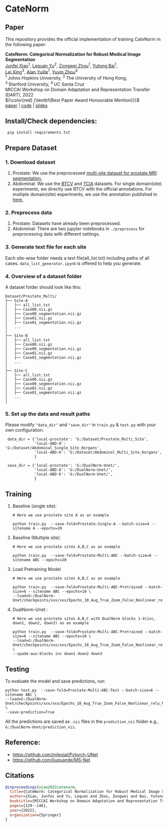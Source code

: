 # CateNorm

## Paper
This repository provides the official implementation of training CateNorm in the following paper:

<b>CateNorm: Categorical Normalization for Robust Medical Image Segmentation</b> <br/>
[Junfei Xiao](https://lambert-x.github.io/)<sup>1</sup>, [Lequan Yu](https://yulequan.github.io/)<sup>2</sup>, [Zongwei Zhou](https://www.zongweiz.com/)<sup>1</sup>, [Yutong Bai](https://scholar.google.com/citations?user=N1-l4GsAAAAJ&hl=en)<sup>1</sup>,  <br/>
[Lei Xing](https://profiles.stanford.edu/lei-xing)<sup>3</sup>, [Alan Yuille](https://scholar.google.com/citations?user=FJ-huxgAAAAJ&hl=en&oi=ao)<sup>1</sup>, [Yuyin Zhou](https://yuyinzhou.github.io/)<sup>4</sup> <br/>
<sup>1 </sup>Johns Hopkins University,   <sup>2 </sup>The University of Hong Kong, <br/>
<sup>3 </sup>Stanford University,   <sup>4 </sup>UC Santa Cruz <br/>
MICCAI Workshop on Domain Adaptation and Representation Transfer (DART), 2022 <br/>
${\color{red} {\textbf{Best Paper Award Honourable Mention}}}$ <br/>
[paper](https://arxiv.org/pdf/2103.15858.pdf) | [code](https://github.com/lambert-x/CateNorm) | [slides](https://www.zongweiz.com/_files/ugd/deaea1_c35eabb3d59f49ecbd39c42efd551f1c.pdf)


## Install/Check dependencies:
   ```shell
    pip install requirements.txt
   ```
## Prepare Dataset
### 1. Download dataset
1. Prostate: We use the preprocessed [multi-site dataset for prostate MRI segmentation.](https://liuquande.github.io/SAML/)
2. Abdominal: We use the [BTCV](https://www.synapse.org/#!Synapse:syn3193805/wiki/89480) and [TCIA](https://wiki.cancerimagingarchive.net/display/Public/Pancreas-CT) datasets. 
For single domain(site) experiments, we directly use BTCV with the official annotations.
For multiple domain(site) experiments, we use the annotation published in [here.](https://zenodo.org/record/1169361#.YFqGYK_0lm_)

### 2. Preprocess data
1. Prostate: Datasets have already been preprocessed.
2. Abdominal: There are two jupyter notebooks in `./preprocess` for preprocessing data with different settings.
### 3. Generate text file for each site
Each site-wise folder needs a text file(all_list.txt) including paths of all cases.
`data_list_generator.ipynb` is offered to help you generate.

### 4. Overview of a dataset folder
A dataset folder should look like this:

    Dataset/Prostate_Multi/
    ├── Site-A
    │   ├── all_list.txt
    │   ├── Case00.nii.gz
    │   ├── Case00_segmentation.nii.gz
    │   ├── Case01.nii.gz
    │   ├── Case01_segmentation.nii.gz
    │   ...
    │
    ├── Site-B
    │   ├── all_list.txt
    │   ├── Case00.nii.gz
    │   ├── Case00_segmentation.nii.gz
    │   ├── Case01.nii.gz
    │   ├── Case01_segmentation.nii.gz
    │   ...
    │
    ├── Site-C
    │   ├── all_list.txt
    │   ├── Case00.nii.gz
    │   ├── Case00_segmentation.nii.gz
    │   ├── Case01.nii.gz
    │   ├── Case01_segmentation.nii.gz
    │   ...
    │
### 5. Set up the data and result paths 
Please modify `"data_dir"` and `"save_dir"` in `train.py` & `test.py` with your own configuration.
   ```shell
    data_dir = {'local-prostate': 'G:/Dataset/Prostate_Multi_Site',
                'local-ABD-8': 'G:/Dataset/Abdominal_Single_Site_8organs',
                'local-ABD-6': 'G:/Dataset/Abdominal_Multi_Site_6organs',
                }

    save_dir = {'local-prostate': 'G:/DualNorm-Unet/',
                'local-ABD-8': 'G:/DualNorm-Unet/',
                'local-ABD-6': 'G:/DualNorm-Unet/',
                }
   ```

## Training
1. Baseline (single site): 
    
   ```shell
   # Here we use prostate site A as an example
   
   python train.py  --save-fold=Prostate-Single-A --batch-size=4 --sitename A --epochs=20
   ```
2. Baseline (Multiple site): 
    
   ```shell
   # Here we use prostate sites A,B,C as an example
   
   python train.py  --save-fold=Prostate-Multi-ABC --batch-size=6 --sitename ABC --epochs=20
   ```
3. Load Pretraining Model
   ```shell
   # Here we use prostate sites A,B,C as an example
   
   python train.py  --save-fold=Prostate-Multi-ABC-Pretrained --batch-size=6 --sitename ABC --epochs=10 \
   --load=G:/DualNorm-Unet/checkpoints/xxx/xxx/Epochs_10_Aug_True_Zoom_False_Nonlinear_relu_Norm_BN
   ```
3. DualNorm-Unet : 
    
   ```shell
   # Here we use prostate sites A,B,C with DualNorm blocks 1-4(inc, down1, down2, down3) as an example
   
   python train.py  --save-fold=Prostate-Multi-ABC-Pretrained --batch-size=6 --sitename ABC --epochs=10 \
   --load=G:/DualNorm-Unet/checkpoints/xxx/xxx/Epochs_10_Aug_True_Zoom_False_Nonlinear_relu_Norm_BN \
   --spade-aux-blocks inc down1 down2 down3
   ```
   
## Testing

To evaluate the model and save predictions, run:
   ```shell
   python test.py  --save-fold=Prostate-Multi-ABC-Test --batch-size=6 --sitename ABC \
   --load=G:/DualNorm-Unet/checkpoints/xxx/xxx/Epochs_10_Aug_True_Zoom_False_Nonlinear_relu_Norm_BN \
   --save-prediction=True
   ```
   All the predictions are saved as `.nii` files in the `prediction_nii` folder e.g., `G:/DualNorm-Unet/prediction_nii`.
   
   
## Reference:
- https://github.com/milesial/Pytorch-UNet
- https://github.com/liuquande/MS-Net
 
## Citations

```bibtex
@inproceedings{xiao2022catenorm,
  title={CateNorm: Categorical Normalization for Robust Medical Image Segmentation},
  author={Xiao, Junfei and Yu, Lequan and Zhou, Zongwei and Bai, Yutong and Xing, Lei and Yuille, Alan and Zhou, Yuyin},
  booktitle={MICCAI Workshop on Domain Adaptation and Representation Transfer},
  pages={129--146},
  year={2022},
  organization={Springer}
}
```
